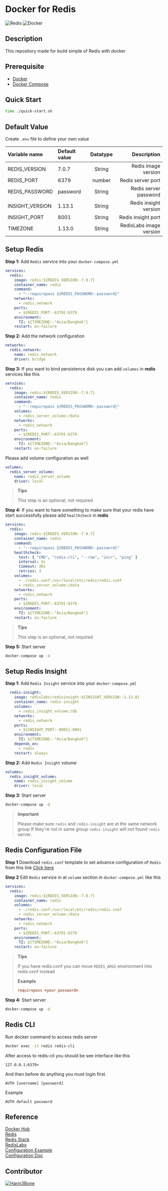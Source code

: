 # Docker for Redis
![Redis](https://img.shields.io/badge/Redis-DC382D?&style=flat&logo=redis&logoColor=FFFFFF)
![Docker](https://img.shields.io/badge/Docker-2496ED?&style=flat&logo=docker&logoColor=ffffff)

## Description
This repository made for build simple of Redis with docker

## Prerequisite
* [Docker](https://docs.docker.com/engine/install/ubuntu/)
* [Docker Compose](https://docs.docker.com/compose/install/)

## Quick Start
```bash
time ./quick-start.sh
```

## Default Value
Create `.env` file to define your own value

| Variable name   | Default value | Datatype |             Description |
|:----------------|:--------------|:--------:|------------------------:|
| REDIS_VERSION   | 7.0.7         |  String  |     Redis image version |
| REDIS_PORT      | 6379          |  number  |       Redis server port |
| REDIS_PASSWORD  | password      |  String  |   Redis server password |
| INSIGHT_VERSION | 1.13.1        |  String  |   Redis insight version |
| INSIGHT_PORT    | 8001          |  String  |      Redis insight port |
| TIMEZONE        | 1.13.0        |  String  | RedisLabs image version |

## Setup Redis

**Step 1:** Add `Redis` service into your `docker-compose.yml`
```yaml
services:
  redis:
    image: redis:${REDIS_VERSION:-7.0.7}
    container_name: redis
    command:
      - "--requirepass ${REDIS_PASSWORD:-password}"
    networks:
      - redis_network
    ports:
      - ${REDIS_PORT:-6379}:6379
    environment:
      TZ: ${TIMEZONE:-"Asia/Bangkok"}
    restart: on-failure
```
**Step 2:** Add the network configuration
```yaml
networks:
  redis_network:
    name: redis_network
    driver: bridge
```

**Step 3:** If you want to bind persistence disk you can add `volumes` in **redis** services like this

```yaml
services:
  redis:
    image: redis:${REDIS_VERSION:-7.0.7}
    container_name: redis
    command:
      - "--requirepass ${REDIS_PASSWORD:-password}"
    volumes:
      - redis_server_volume:/data
    networks:
      - redis_network
    ports:
      - ${REDIS_PORT:-6379}:6379
    environment:
      TZ: ${TIMEZONE:-"Asia/Bangkok"}
    restart: on-failure
```
Please add volume configuration as well

```yaml
volumes:
  redis_server_volume:
    name: redis_server_volume
    driver: local
```

> **Tips**
>
> This step is an optional, not required

**Step 4:** If you want to have something to make sure that your redis have start successfully please add `healthcheck` in **redis**

```yaml
services:
  redis:
    image: redis:${REDIS_VERSION:-7.0.7}
    container_name: redis
    command:
      - "--requirepass ${REDIS_PASSWORD:-password}"
    healthcheck:
      test: [ "CMD", "redis-cli", "--raw", "incr", "ping" ]
      interval: 5s
      timeout: 30s
      retries: 3
    volumes:
      - ./redis.conf:/usr/local/etc/redis/redis.conf
      - redis_server_volume:/data
    networks:
      - redis_network
    ports:
      - ${REDIS_PORT:-6379}:6379
    environment:
      TZ: ${TIMEZONE:-"Asia/Bangkok"}
    restart: on-failure
```

> **Tips**
>
> This step is an optional, not required

**Step 5:** Start server
```bash
docker-compose up -d
```

## Setup Redis Insight

**Step 1:** Add `Redis Insight` service into your `docker-compose.yml`

```yaml
  redis-insight:
    image: redislabs/redisinsight:${INSIGHT_VERSION:-1.13.0}
    container_name: redis-insight
    volumes:
      - redis_insight_volume:/db
    networks:
      - redis_network
    ports:
      - ${INSIGHT_PORT:-8001}:8001
    environment:
      TZ: ${TIMEZONE:-"Asia/Bangkok"}
    depends_on:
      - redis
    restart: always
```

**Step 2:** Add `Redis Insight` volume
```yaml
volumes:
  redis_insight_volume:
    name: redis_insight_volume
    driver: local
```

**Step 3:** Start server
```bash
docker-compose up -d
```

> **Important**
>
> Please make sure `redis` and `redis-insight` are at the same network group
> If they're not in same group `redis-insight` will not found `redis` server.

## Redis Configuration File
**Step 1** Download `redis.conf` template to set advance configuration of `Redis` from this link [Click here](https://redis.io/docs/management/config-file/)

**Step 2** Edit `Redis` service in at `volume` section in `docker-compose.yml` like this
```yaml
services:
  redis:
    image: redis:${REDIS_VERSION:-7.0.7}
    container_name: redis
    volumes:
      - ./redis.conf:/usr/local/etc/redis/redis.conf
      - redis_server_volume:/data
    networks:
      - redis_network
    ports:
      - ${REDIS_PORT:-6379}:6379
    environment:
      TZ: ${TIMEZONE:-"Asia/Bangkok"}
    restart: on-failure
```

> **Tips**
>
> If you have redis.conf you can move `REDIS_ARGS` environment into redis.conf instead
>
> **Example**
> ```redis.conf
> requirepass <your password>
> ``` 

**Step 4:** Start server
```bash
docker-compose up -d
```

## Redis CLI
Run docker command to access redis server
```bash
docker exec -it redis redis-cli
```
After access to redis-cli you should be see interface like this
```
127.0.0.1:6379>
```
And then before do anything you must login first.
```
AUTH [username] [password]
```
Example
```
AUTH default password
```

## Reference
[Docker Hub](https://hub.docker.com/_/redis)<br>
[Redis](https://redis.io/commands)<br>
[Redis Stack](https://redis.io/docs/stack/get-started/install/docker/)<br>
[RedisLabs](https://docs.redislabs.com/latest/ri/installing/install-docker/)<br>
[Configuration Example](https://redis.io/docs/management/config-file/)<br>
[Configuration Doc](https://redis.io/topics/config)

## Contributor
[![Harin3Bone](https://img.shields.io/badge/Harin3Bone-181717?style=flat&logo=github&logoColor=ffffff)](https://github.com/Harin3Bone)
